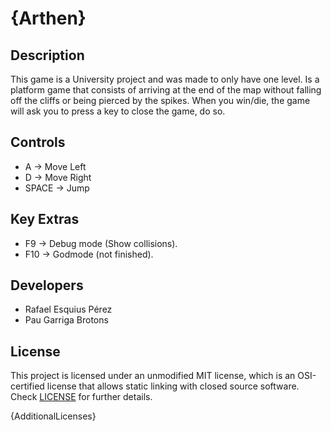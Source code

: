# {Arthen}

## Description

This game is a University project and was made to only have one level.
Is a platform game that consists of arriving at the end of the map without falling off the cliffs or being pierced by the spikes.
When you win/die, the game will ask you to press a key to close the game, do so.


## Controls

 - A -> Move Left
 - D -> Move Right
 - SPACE -> Jump

## Key Extras

 - F9 -> Debug mode (Show collisions).
 - F10 -> Godmode (not finished).
 
## Developers

 - Rafael Esquius Pérez
 - Pau Garriga Brotons

## License

This project is licensed under an unmodified MIT license, which is an OSI-certified license that allows static linking with closed source software. Check [LICENSE](LICENSE) for further details.

{AdditionalLicenses}
